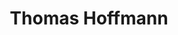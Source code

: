 ---
title: "Thomas Hoffmann"
url: /bad-neustadt-an-der-saale/thomas-hoffmann/
shop: Autowerkstatt
---